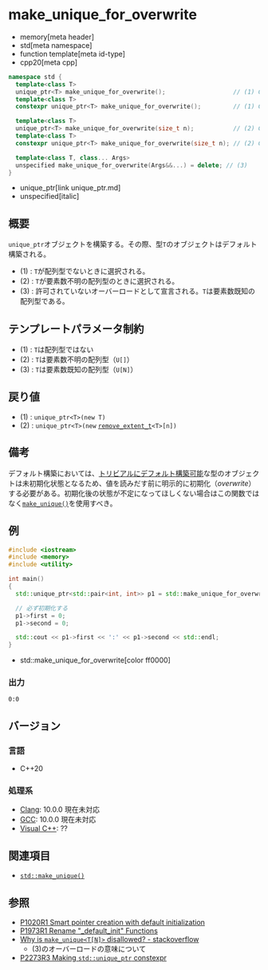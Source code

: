 # make_unique_for_overwrite
* memory[meta header]
* std[meta namespace]
* function template[meta id-type]
* cpp20[meta cpp]

```cpp
namespace std {
  template<class T>
  unique_ptr<T> make_unique_for_overwrite();                   // (1) C++20
  template<class T>
  constexpr unique_ptr<T> make_unique_for_overwrite();         // (1) C++23

  template<class T>
  unique_ptr<T> make_unique_for_overwrite(size_t n);           // (2) C++20
  template<class T>
  constexpr unique_ptr<T> make_unique_for_overwrite(size_t n); // (2) C++23

  template<class T, class... Args>
  unspecified make_unique_for_overwrite(Args&&...) = delete; // (3)
}
```
* unique_ptr[link unique_ptr.md]
* unspecified[italic]

## 概要
`unique_ptr`オブジェクトを構築する。その際、型`T`のオブジェクトはデフォルト構築される。

- (1) : `T`が配列型でないときに選択される。
- (2) : `T`が要素数不明の配列型のときに選択される。
- (3) : 許可されていないオーバーロードとして宣言される。`T`は要素数既知の配列型である。

## テンプレートパラメータ制約
- (1) : `T`は配列型ではない
- (2) : `T`は要素数不明の配列型（`U[]`）
- (3) : `T`は要素数既知の配列型（`U[N]`）

## 戻り値
- (1) : `unique_ptr<T>(new T)`
- (2) : `unique_ptr<T>(new` [`remove_extent_t`](/reference/type_traits/remove_extent.md)`<T>[n])`

## 備考

デフォルト構築においては、[トリビアルにデフォルト構築可能](/reference/type_traits/is_trivially_default_constructible.md)な型のオブジェクトは未初期化状態となるため、値を読みだす前に明示的に初期化（*overwrite*）する必要がある。初期化後の状態が不定になってほしくない場合はこの関数ではなく[`make_unique()`](make_unique.md)を使用すべき。

## 例
```cpp example
#include <iostream>
#include <memory>
#include <utility>

int main()
{
  std::unique_ptr<std::pair<int, int>> p1 = std::make_unique_for_overwrite<std::pair<int, int>>();

  // 必ず初期化する
  p1->first = 0;
  p1->second = 0;

  std::cout << p1->first << ':' << p1->second << std::endl;
}
```
* std::make_unique_for_overwrite[color ff0000]

### 出力
```
0:0
```

## バージョン
### 言語
- C++20

### 処理系
- [Clang](/implementation.md#clang): 10.0.0 現在未対応
- [GCC](/implementation.md#gcc): 10.0.0 現在未対応
- [Visual C++](/implementation.md#visual_cpp): ??


## 関連項目
- [`std::make_unique()`](make_unique.md)


## 参照
- [P1020R1 Smart pointer creation with default initialization](http://www.open-std.org/jtc1/sc22/wg21/docs/papers/2018/p1020r1.html)
- [P1973R1 Rename "_default_init" Functions](http://www.open-std.org/jtc1/sc22/wg21/docs/papers/2020/p1973r1.pdf)
- [Why is `make_unique<T[N]>` disallowed? - stackoverflow](https://stackoverflow.com/questions/16596950/why-is-make-uniquetn-disallowed)
    - (3)のオーバーロードの意味について
- [P2273R3 Making `std::unique_ptr` constexpr](https://www.open-std.org/jtc1/sc22/wg21/docs/papers/2021/p2273r3.pdf)
